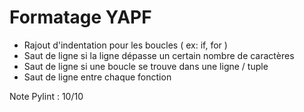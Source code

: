 # Formatage YAPF

- Rajout d'indentation pour les boucles ( ex: if, for )
- Saut de ligne si la ligne dépasse un certain nombre de caractères
- Saut de ligne si une boucle se trouve dans une ligne / tuple
- Saut de ligne entre chaque fonction

Note Pylint : 10/10
